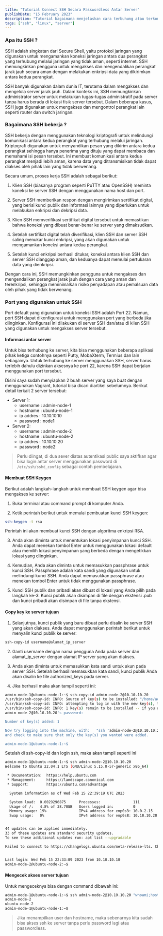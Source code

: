 ```yaml
---
title: "Tutorial Connect SSH Secara Passwordless Antar Server"
publishDate: "15 February 2023"
description: "Tutorial bagaimana menjelaskan cara terbuhung atau terkoneksi antar 2 server dengan menggunakan ssh port 22 tanpa input Password."
tags: ["ssh", "linux", "server"]
---
```


### Apa itu SSH ?
SSH adalah singkatan dari Secure Shell, yaitu protokol jaringan yang digunakan untuk mengamankan koneksi jaringan antara dua perangkat yang terhubung melalui jaringan yang tidak aman, seperti internet. SSH memungkinkan pengguna untuk mengakses dan mengendalikan perangkat jarak jauh secara aman dengan melakukan enkripsi data yang dikirimkan antara kedua perangkat.

SSH banyak digunakan dalam dunia IT, terutama dalam mengakses dan mengelola server jarak jauh. Dalam konteks ini, SSH memungkinkan administrator server untuk melakukan tugas-tugas administratif pada server tanpa harus berada di lokasi fisik server tersebut. Dalam beberapa kasus, SSH juga digunakan untuk mengakses dan mengontrol perangkat lain seperti router dan switch jaringan.

### Bagaimana SSH bekerja ?

SSH bekerja dengan menggunakan teknologi kriptografi untuk melindungi komunikasi antara kedua perangkat yang terhubung melalui jaringan. Kriptografi digunakan untuk menyandikan pesan yang dikirim antara kedua perangkat sehingga hanya penerima yang dituju yang dapat membaca dan memahami isi pesan tersebut. Ini membuat komunikasi antara kedua perangkat menjadi lebih aman, karena data yang ditransmisikan tidak dapat diakses oleh pihak lain yang tidak berwenang.

Secara umum, proses kerja SSH adalah sebagai berikut:

  1. Klien SSH (biasanya program seperti PuTTY atau OpenSSH) meminta koneksi ke server SSH dengan menggunakan nama host dan port.

  2. Server SSH memberikan respon dengan mengirimkan sertifikat digital, yang berisi kunci publik dan informasi lainnya yang diperlukan untuk melakukan enkripsi dan dekripsi data.

  3. Klien SSH memverifikasi sertifikat digital tersebut untuk memastikan bahwa koneksi yang dibuat benar-benar ke server yang dimaksudkan.

  4. Setelah sertifikat digital telah diverifikasi, klien SSH dan server SSH saling menukar kunci enkripsi, yang akan digunakan untuk mengamankan koneksi antara kedua perangkat.

  5. Setelah kunci enkripsi berhasil ditukar, koneksi antara klien SSH dan server SSH dianggap aman, dan keduanya dapat memulai pertukaran data yang dienkripsi.

Dengan cara ini, SSH memungkinkan pengguna untuk mengakses dan mengendalikan perangkat jarak jauh dengan cara yang aman dan terenkripsi, sehingga meminimalkan risiko penyadapan atau pemalsuan data oleh pihak yang tidak berwenang.

### Port yang digunakan untuk SSH

Port default yang digunakan untuk koneksi SSH adalah Port 22. Namun, port SSH dapat dikonfigurasi untuk menggunakan port yang berbeda jika diinginkan. Konfigurasi ini dilakukan di server SSH dan/atau di klien SSH yang digunakan untuk mengakses server tersebut.

#### Informasi antar server

Untuk bisa terhubung ke server, kita bisa menggunakan beberapa aplikasi pihak ketiga contohnya seperti Putty, MobaXterm, Termius dan lain sebagainya. Untuk terhubung ke server menggunakan SSH, server harus terlebih dahulu dizinkan aksesnya ke port 22, karena SSH dapat berjalan menggunakan port tersebut.

Disini saya sudah menyiapkan 2 buah server yang saya buat dengan menggunakan Vagrant, tutorial bisa dicari diartikel sebelumnya. Berikut detail terkait 2 server tersebut:
  * Server 1:
    * username  : admin-node-1
    * hostname  : ubuntu-node-1
    * ip addres : 10.10.10.10
    * password  : node1
  * Server 2:
    * username  : admin-node-2
    * hostname  : ubuntu-node-2
    * ip addres : 10.10.10.20
    * password  : node2

> Perlu diingat, di dua sever diatas autentikasi public saya aktifkan agar bisa login antar server menggunakan password di `/etc/ssh/sshd_config` sebagai contoh pembelajaran.

#### Membuat SSH Keygen

Berikut adalah langkah-langkah untuk membuat SSH keygen agar bisa mengakses ke server:

1. Buka terminal atau command prompt di komputer Anda.

2. Ketik perintah berikut untuk memulai pembuatan kunci SSH keygen:
```bash
ssh-keygen -t rsa
```
Perintah ini akan membuat kunci SSH dengan algoritma enkripsi RSA.

3. Anda akan diminta untuk menentukan lokasi penyimpanan kunci SSH. Anda dapat menekan tombol Enter untuk menggunakan lokasi default atau memilih lokasi penyimpanan yang berbeda dengan mengetikkan lokasi yang diinginkan.

4. Kemudian, Anda akan diminta untuk memasukkan passphrase untuk kunci SSH. Passphrase adalah kata sandi yang digunakan untuk melindungi kunci SSH. Anda dapat memasukkan passphrase atau menekan tombol Enter untuk tidak menggunakan passphrase.

5. Kunci SSH publik dan pribadi akan dibuat di lokasi yang Anda pilih pada langkah ke-3. Kunci publik akan disimpan di file dengan ekstensi .pub dan kunci pribadi akan disimpan di file tanpa ekstensi.

#### Copy key ke server tujuan
1. Selanjutnya, kunci publik yang baru dibuat perlu disalin ke server SSH yang akan diakses. Anda dapat menggunakan perintah berikut untuk menyalin kunci publik ke server:
```bash
ssh-copy-id username@alamat_ip_server
```
2. Ganti username dengan nama pengguna Anda pada server dan alamat_ip_server dengan alamat IP server yang akan diakses.

3. Anda akan diminta untuk memasukkan kata sandi untuk akun pada server SSH. Setelah berhasil memasukkan kata sandi, kunci publik Anda akan disalin ke file authorized_keys pada server.

4. Jika berhasil maka akan tampil seperti ini:

```bash
admin-node-1@ubuntu-node-1:~$ ssh-copy-id admin-node-2@10.10.10.20
/usr/bin/ssh-copy-id: INFO: Source of key(s) to be installed: "/home/admin-node-1/.ssh/id_rsa.pub"
/usr/bin/ssh-copy-id: INFO: attempting to log in with the new key(s), to filter out any that are already installed
/usr/bin/ssh-copy-id: INFO: 1 key(s) remain to be installed -- if you are prompted now it is to install the new keys
admin-node-2@10.10.10.20's password:

Number of key(s) added: 1

Now try logging into the machine, with:   "ssh 'admin-node-2@10.10.10.20'"
and check to make sure that only the key(s) you wanted were added.

admin-node-1@ubuntu-node-1:~$
```
Setelah di ssh-copy-id dan login ssh, maka akan tampil seperti ini
```bash
admin-node-1@ubuntu-node-1:~$ ssh admin-node-2@10.10.10.20
Welcome to Ubuntu 22.04.1 LTS (GNU/Linux 5.15.0-57-generic x86_64)

 * Documentation:  https://help.ubuntu.com
 * Management:     https://landscape.canonical.com
 * Support:        https://ubuntu.com/advantage

  System information as of Wed Feb 15 22:39:19 UTC 2023

  System load:  0.0029296875      Processes:               111
  Usage of /:   4.8% of 38.70GB   Users logged in:         0
  Memory usage: 19%               IPv4 address for enp0s3: 10.0.2.15
  Swap usage:   0%                IPv4 address for enp0s8: 10.10.10.20


44 updates can be applied immediately.
33 of these updates are standard security updates.
To see these additional updates run: apt list --upgradable

Failed to connect to https://changelogs.ubuntu.com/meta-release-lts. Check your Internet connection or proxy settings


Last login: Wed Feb 15 22:33:09 2023 from 10.10.10.10
admin-node-2@ubuntu-node-2:~$
```
#### Mengecek akses server tujuan
Untuk mengeceknya bisa dengan command dibawah ini:
```bash
admin-node-1@ubuntu-node-1:~$ ssh admin-node-2@10.10.10.20 "whoami;hostname"
admin-node-2
ubuntu-node-2
admin-node-1@ubuntu-node-1:~$
```
> Jika menampilkan user dan hostname, maka sebenarnya kita sudah bisa akses ssh ke server tanpa perlu password lagi atau passwordless.
